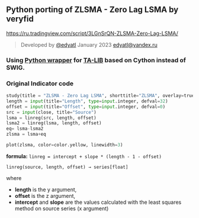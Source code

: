 ## Python porting of ZLSMA - Zero Lag LSMA by veryfid

<https://ru.tradingview.com/script/3LGnSrQN-ZLSMA-Zero-Lag-LSMA/>

>Developed by [@edyatl](https://github.com/edyatl) January 2023 <edyatl@yandex.ru>

### Using [Python wrapper](https://github.com/TA-Lib/ta-lib-python) for [TA-LIB](http://ta-lib.org/) based on Cython instead of SWIG.

### Original Indicator code

```python
study(title = "ZLSMA - Zero Lag LSMA", shorttitle="ZLSMA", overlay=true, resolution="")
length = input(title="Length", type=input.integer, defval=32)
offset = input(title="Offset", type=input.integer, defval=0)
src = input(close, title="Source")
lsma = linreg(src, length, offset)
lsma2 = linreg(lsma, length, offset)
eq= lsma-lsma2
zlsma = lsma+eq

plot(zlsma, color=color.yellow, linewidth=3)
```

**formula:** `linreg = intercept + slope * (length - 1 - offset)`

`linreg(source, length, offset) → series[float]`

where 

* **length** is the y argument, 
* **offset** is the z argument, 
* **intercept** and **slope** are the values calculated with the least squares method on source series (x argument)